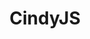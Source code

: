 ---
codehost: https://github.com/CindyJS/CindyJS
logohandle: cindyjs
sort: cindyjs
title: CindyJS
website: https://cindyjs.org/
---